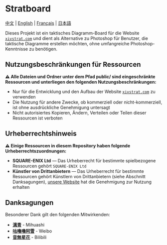 # Stratboard

[中文](./README.md) | [English](./README_en.md) | [Français](./README_fr.md) | [日本語](./README_ja.md)

Dieses Projekt ist ein taktisches Diagramm-Board für die Website [`xivstrat.com`](https://xivstrat.com) und dient als Alternative zu Photoshop für Benutzer, die taktische Diagramme erstellen möchten, ohne umfangreiche Photoshop-Kenntnisse zu benötigen.

## Nutzungsbeschränkungen für Ressourcen

**⚠️ Alle Dateien und Ordner unter dem Pfad public/ sind eingeschränkte Ressourcen und unterliegen den folgenden Nutzungsbeschränkungen:**

- Nur für die Entwicklung und den Aufbau der Website [`xivstrat.com`](https://xivstrat.com) zu verwenden
- Die Nutzung für andere Zwecke, ob kommerziell oder nicht-kommerziell, ist ohne ausdrückliche Genehmigung untersagt
- Nicht autorisiertes Kopieren, Ändern, Verteilen oder Teilen dieser Ressourcen ist verboten

## Urheberrechtshinweis

**⚠️ Einige Ressourcen in diesem Repository haben folgende Urheberrechtszuordnungen:**

- **SQUARE-ENIX Ltd** — Das Urheberrecht für bestimmte spielbezogene Ressourcen gehört `SQUARE-ENIX Ltd`
- **Künstler von Drittanbietern** — Das Urheberrecht für bestimmte Ressourcen gehört Künstlern von Drittanbietern (siehe Abschnitt Danksagungen), [unsere Website](https://xivstrat.com) hat die Genehmigung zur Nutzung erhalten

## Danksagungen

Besonderer Dank gilt den folgenden Mitwirkenden:

- [**漓青**](https://www.mihuashi.com/profiles/81270) - Mihuashi
- [**咕噜噜阿雪**](https://weibo.com/u/2251298575) - Weibo
- [**音無星花**](https://space.bilibili.com/351806141) - Bilibili
